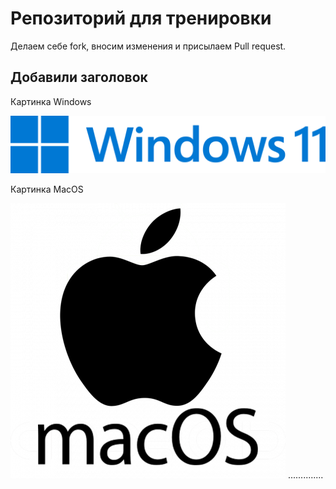 # Репозиторий для тренировки

Делаем себе fork, вносим изменения и присылаем Pull request.

## Добавили заголовок

Картинка Windows

![Windows](Windows.png)

Картинка MacOS

![MacOS](MacOS.png)
..............